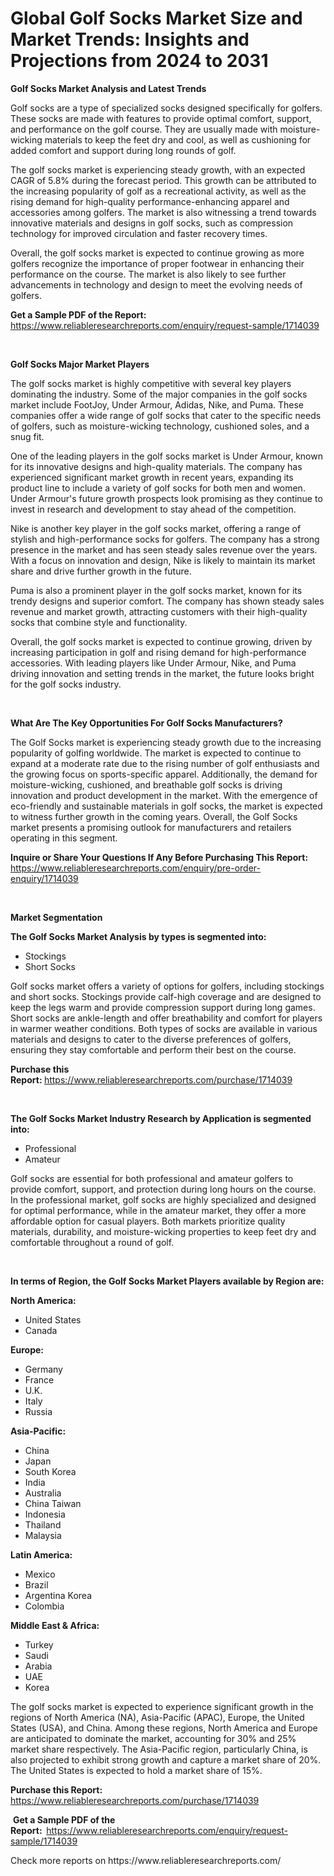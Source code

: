 <p><h1>Global Golf Socks Market Size and Market Trends: Insights and Projections from 2024 to 2031</h1></p><p><strong>Golf Socks Market Analysis and Latest Trends</strong></p>
<p><p>Golf socks are a type of specialized socks designed specifically for golfers. These socks are made with features to provide optimal comfort, support, and performance on the golf course. They are usually made with moisture-wicking materials to keep the feet dry and cool, as well as cushioning for added comfort and support during long rounds of golf.</p><p>The golf socks market is experiencing steady growth, with an expected CAGR of 5.8% during the forecast period. This growth can be attributed to the increasing popularity of golf as a recreational activity, as well as the rising demand for high-quality performance-enhancing apparel and accessories among golfers. The market is also witnessing a trend towards innovative materials and designs in golf socks, such as compression technology for improved circulation and faster recovery times.</p><p>Overall, the golf socks market is expected to continue growing as more golfers recognize the importance of proper footwear in enhancing their performance on the course. The market is also likely to see further advancements in technology and design to meet the evolving needs of golfers.</p></p>
<p><strong>Get a Sample PDF of the Report:&nbsp;</strong> <a href="https://www.reliableresearchreports.com/enquiry/request-sample/1714039">https://www.reliableresearchreports.com/enquiry/request-sample/1714039</a></p>
<p>&nbsp;</p>
<p><strong>Golf Socks Major Market Players</strong></p>
<p><p>The golf socks market is highly competitive with several key players dominating the industry. Some of the major companies in the golf socks market include FootJoy, Under Armour, Adidas, Nike, and Puma. These companies offer a wide range of golf socks that cater to the specific needs of golfers, such as moisture-wicking technology, cushioned soles, and a snug fit.</p><p>One of the leading players in the golf socks market is Under Armour, known for its innovative designs and high-quality materials. The company has experienced significant market growth in recent years, expanding its product line to include a variety of golf socks for both men and women. Under Armour's future growth prospects look promising as they continue to invest in research and development to stay ahead of the competition.</p><p>Nike is another key player in the golf socks market, offering a range of stylish and high-performance socks for golfers. The company has a strong presence in the market and has seen steady sales revenue over the years. With a focus on innovation and design, Nike is likely to maintain its market share and drive further growth in the future.</p><p>Puma is also a prominent player in the golf socks market, known for its trendy designs and superior comfort. The company has shown steady sales revenue and market growth, attracting customers with their high-quality socks that combine style and functionality.</p><p>Overall, the golf socks market is expected to continue growing, driven by increasing participation in golf and rising demand for high-performance accessories. With leading players like Under Armour, Nike, and Puma driving innovation and setting trends in the market, the future looks bright for the golf socks industry.</p></p>
<p>&nbsp;</p>
<p><strong>What Are The Key Opportunities For Golf Socks Manufacturers?</strong></p>
<p><p>The Golf Socks market is experiencing steady growth due to the increasing popularity of golfing worldwide. The market is expected to continue to expand at a moderate rate due to the rising number of golf enthusiasts and the growing focus on sports-specific apparel. Additionally, the demand for moisture-wicking, cushioned, and breathable golf socks is driving innovation and product development in the market. With the emergence of eco-friendly and sustainable materials in golf socks, the market is expected to witness further growth in the coming years. Overall, the Golf Socks market presents a promising outlook for manufacturers and retailers operating in this segment.</p></p>
<p><strong>Inquire or Share Your Questions If Any Before Purchasing This Report:</strong> <a href="https://www.reliableresearchreports.com/enquiry/pre-order-enquiry/1714039">https://www.reliableresearchreports.com/enquiry/pre-order-enquiry/1714039</a></p>
<p>&nbsp;</p>
<p><strong>Market Segmentation</strong></p>
<p><strong>The Golf Socks Market Analysis by types is segmented into:</strong></p>
<p><ul><li>Stockings</li><li>Short Socks</li></ul></p>
<p><p>Golf socks market offers a variety of options for golfers, including stockings and short socks. Stockings provide calf-high coverage and are designed to keep the legs warm and provide compression support during long games. Short socks are ankle-length and offer breathability and comfort for players in warmer weather conditions. Both types of socks are available in various materials and designs to cater to the diverse preferences of golfers, ensuring they stay comfortable and perform their best on the course.</p></p>
<p><strong>Purchase this Report:&nbsp;</strong><a href="https://www.reliableresearchreports.com/purchase/1714039">https://www.reliableresearchreports.com/purchase/1714039</a></p>
<p>&nbsp;</p>
<p><strong>The Golf Socks Market Industry Research by Application is segmented into:</strong></p>
<p><ul><li>Professional</li><li>Amateur</li></ul></p>
<p><p>Golf socks are essential for both professional and amateur golfers to provide comfort, support, and protection during long hours on the course. In the professional market, golf socks are highly specialized and designed for optimal performance, while in the amateur market, they offer a more affordable option for casual players. Both markets prioritize quality materials, durability, and moisture-wicking properties to keep feet dry and comfortable throughout a round of golf.</p></p>
<p>&nbsp;</p>
<p><strong>In terms of Region, the Golf Socks Market Players available by Region are:</strong></p>
<p>
    <p> <strong> North America: </strong>
        <ul>
            <li>United States</li>
            <li>Canada</li>
        </ul>
        </p> 
    <p> <strong> Europe: </strong>
        <ul>
            <li>Germany</li>
            <li>France</li>
            <li>U.K.</li>
            <li>Italy</li>
            <li>Russia</li>
        </ul>
        </p> 
    <p> <strong> Asia-Pacific: </strong>
        <ul>
            <li>China</li>
            <li>Japan</li>
            <li>South Korea</li>
            <li>India</li>
            <li>Australia</li>
            <li>China Taiwan</li>
            <li>Indonesia</li>
            <li>Thailand</li>
            <li>Malaysia</li>
        </ul>
        </p> 
    <p> <strong> Latin America: </strong>
        <ul>
            <li>Mexico</li>
            <li>Brazil</li>
            <li>Argentina Korea</li>
            <li>Colombia</li>
        </ul>
        </p> 
    <p> <strong> Middle East & Africa: </strong>
        <ul>
            <li>Turkey</li>
            <li>Saudi</li>
            <li>Arabia</li>
            <li>UAE</li>
            <li>Korea</li>
        </ul>
    </p>
    </p>
<p><p>The golf socks market is expected to experience significant growth in the regions of North America (NA), Asia-Pacific (APAC), Europe, the United States (USA), and China. Among these regions, North America and Europe are anticipated to dominate the market, accounting for 30% and 25% market share respectively. The Asia-Pacific region, particularly China, is also projected to exhibit strong growth and capture a market share of 20%. The United States is expected to hold a market share of 15%.</p></p>
<p><strong>Purchase this Report: </strong><a href="https://www.reliableresearchreports.com/purchase/1714039">https://www.reliableresearchreports.com/purchase/1714039</a></p>
<p>&nbsp;<strong>Get a Sample PDF of the Report:&nbsp;&nbsp;</strong><a href="https://www.reliableresearchreports.com/enquiry/request-sample/1714039">https://www.reliableresearchreports.com/enquiry/request-sample/1714039</a></p>
<p><strong></strong></p>
<p>Check more reports on https://www.reliableresearchreports.com/</p>
